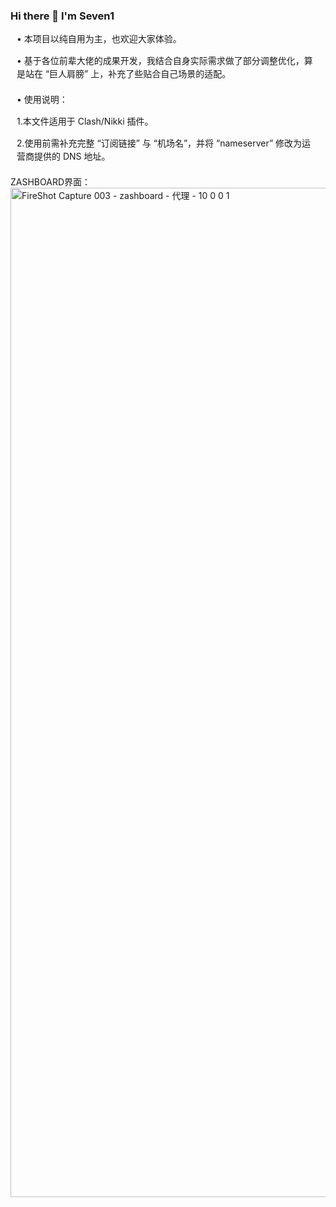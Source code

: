 ### Hi there 👋 I'm Seven1

<!--介绍 -->
<div style="max-width: 600px; margin: 0 10px 20px; line-height: 1.5;">
  <p> • 本项目以纯自用为主，也欢迎大家体验。</p>
  <p> • 基于各位前辈大佬的成果开发，我结合自身实际需求做了部分调整优化，算是站在 “巨人肩膀” 上，补充了些贴合自己场景的适配。</p>
</div>

<!-- 使用说明-->
<div style="max-width: 600px; margin: 0 10px 20px; line-height: 1.5;">
  <p> • 使用说明：</p>
  <p>   1.本文件适用于 Clash/Nikki 插件。</p>
  <p>   2.使用前需补充完整 “订阅链接” 与 “机场名”，并将 “nameserver” 修改为运营商提供的 DNS 地址。</p>
</div>


ZASHBOARD界面：
<img width="1080" height="1615" alt="FireShot Capture 003 - zashboard - 代理 -  10 0 0 1" src="https://github.com/user-attachments/assets/83883e55-9914-4d79-b0ff-1f50c80f9d59" />

